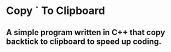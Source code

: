 # Copy ` To Clipboard
A simple program written in C++ that copy backtick to clipboard to speed up coding.
-----------------------------------------------------------------------------------
